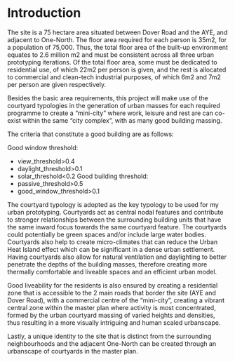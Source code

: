 # Introduction

The site is a 75 hectare area situated between Dover Road and the AYE, and adjacent to One-North. The floor area required for each person is 35m2, for a population of 75,000. Thus, the total floor area of the built-up environment equates to 2.6 million m2 and must be consistent across all three urban prototyping iterations. Of the total floor area, some must be dedicated to residential use, of which 22m2 per person is given, and the rest is allocated to commercial and clean-tech industrial purposes, of which 6m2 and 7m2 per person are given respectively.

Besides the basic area requirements, this project will make use of the courtyard typologies in the generation of urban masses for each required programme to create a “mini-city” where work, leisure and rest are can co-exist within the same “city complex”, with as many good building massing. 

The criteria that constitute a good building are as follows: 

Good window threshold:
* view_threshold>0.4 
* daylight_threshold>0.1 
* 	solar_threshold<0.2 
Good building threshold: 
* passive_threshold>0.5 
*	good_window_threshold>0.1 

The courtyard typology is adopted as the key typology to be used for my urban prototyping. Courtyards act as central nodal features and contribute to stronger relationships between the surrounding building units that have the same inward focus towards the same courtyard feature. The courtyards could potentially be green spaces and/or include large water bodies. Courtyards also help to create micro-climates that can reduce the Urban Heat Island effect which can be significant in a dense urban settlement. Having courtyards also allow for natural ventilation and daylighting to better penetrate the depths of the building masses, therefore creating more thermally comfortable and liveable spaces and an efficient urban model. 

Good liveability for the residents is also ensured by creating a residential zone that is accessible to the 2 main roads that border the site (AYE and Dover Road), with a commercial centre of the “mini-city”, creating a vibrant central zone within the master plan where activity is most concentrated, formed by the urban courtyard massing of varied heights and densities, thus resulting in a more visually intriguing and human scaled urbanscape. 

Lastly, a unique identity to the site that is distinct from the surrounding neighbourhoods and the adjacent One-North can be created through an urbanscape of courtyards in the master plan. 
